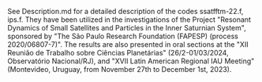See Description.md for a detailed description of the codes ssatfftm-22.f, ips.f. They have been utilized in the investigations of the Project "Resonant Dynamics of Small Satellites and Particles in the Inner Saturnian System", sponsored by "The São Paulo Research Foundation (FAPESP) (process 2020/06807-7)". The results are also presented in oral sections at the "XII Reunião de Trabalho sobre Ciências Planetárias" (26/2-01/03/2024, Observatório Nacional/RJ), and "XVII Latin American Regional IAU Meeting" (Montevideo, Uruguay, from November 27th to December 1st, 2023).
